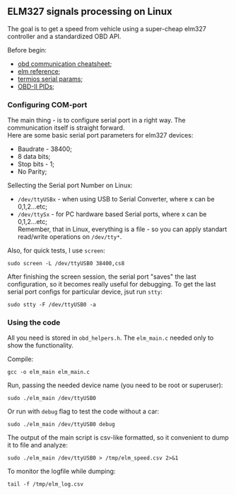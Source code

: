 ## ELM327 signals processing on Linux  

The goal is to get a speed from vehicle using a super-cheap elm327 controller and a standardized OBD API.  

Before begin:  
 - [obd communication cheatsheet](https://gist.github.com/gasparian/d8c24743e0e2527e2c1c3090a1bcf9df);  
 - [elm reference](https://www.elmelectronics.com/wp-content/uploads/2016/07/ELM327DS.pdf);  
 - [termios serial params](https://www.cmrr.umn.edu/~strupp/serial.html);  
 - [OBD-II PIDs](https://en.wikipedia.org/wiki/OBD-II_PIDs);  

### Configuring COM-port  

The main thing - is to configure serial port in a right way. The communication itself is straight forward.  
Here are some basic serial port parameters for elm327 devices:  
 - Baudrate - 38400; 
 - 8 data bits;  
 - Stop bits - 1;  
 - No Parity;  

Sellecting the Serial port Number on Linux:  
 - `/dev/ttyUSBx` - when using USB to Serial Converter, where x can be 0,1,2...etc;  
 - `/dev/ttySx`   - for PC hardware based Serial ports, where x can be 0,1,2...etc;  
Remember, that in Linux, everything is a file - so you can apply standart read/write operations on `/dev/tty*`.  

Also, for quick tests, I use `screen`:  
```
sudo screen -L /dev/ttyUSB0 38400,cs8
```  
After finishing the screen session, the serial port "saves" the last configuration, so it becomes really useful for debugging. To get the last serial port configs for particular device, jsut run `stty`:  
```
sudo stty -F /dev/ttyUSB0 -a
```  

### Using the code  

All you need is stored in `obd_helpers.h`. The `elm_main.c` needed only to show the functionality.  

Compile:  
```
gcc -o elm_main elm_main.c
```  
Run, passing the needed device name (you need to be root or superuser):  
```
sudo ./elm_main /dev/ttyUSB0
```  
Or run with `debug` flag to test the code without a car:  
```
sudo ./elm_main /dev/ttyUSB0 debug
```  
The output of the main script is csv-like formatted, so it convenient to dump it to file and analyze:  
```
sudo ./elm_main /dev/ttyUSB0 > /tmp/elm_speed.csv 2>&1
```  
To monitor the logfile while dumping:  
```
tail -f /tmp/elm_log.csv
```  



